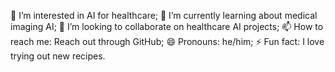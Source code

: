 👀 I’m interested in AI for healthcare; 🌱 I’m currently learning about medical imaging AI; 💞️ I’m looking to collaborate on healthcare AI projects; 📫 How to reach me: Reach out through GitHub; 😄 Pronouns: he/him; ⚡ Fun fact: I love trying out new recipes.
